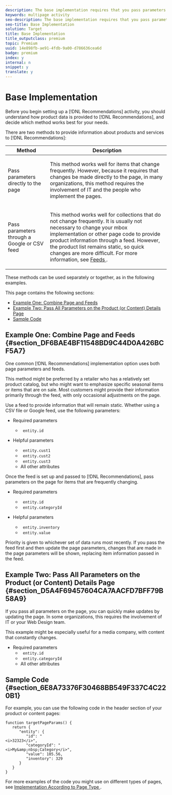```yaml
---
description: The base implementation requires that you pass parameters to your page that determine which products or services appear in your recommendations.
keywords: multipage activity
seo-description: The base implementation requires that you pass parameters to your page that determine which products or services appear in your recommendations.
seo-title: Base Implementation
solution: Target
title: Base Implementation
title_outputclass: premium
topic: Premium
uuid: 14e898fb-ae91-4fdb-9a00-d786636cea6d
badge: premium
index: y
internal: n
snippet: y
translate: y
---
```


# Base Implementation

Before you begin setting up a [!DNL  Recommendations] activity, you should understand how product data is provided to [!DNL  Recommendations], and decide which method works best for your needs. 

There are two methods to provide information about products and services to [!DNL  Recommendations]: 



<table id="table_FCC3159B51BF43FA92F3658EDF7C7E1F"> 
 <thead> 
  <tr> 
   <th colname="col1" class="entry"> Method </th> 
   <th colname="col2" class="entry"> Description </th> 
  </tr> 
 </thead>
 <tbody> 
  <tr> 
   <td colname="col1"> <p>Pass parameters directly to the page </p> </td> 
   <td colname="col2"> <p>This method works well for items that change frequently. However, because it requires that changes be made directly to the page, in many organizations, this method requires the involvement of IT and the people who implement the pages. </p> </td> 
  </tr> 
  <tr> 
   <td colname="col1"> <p>Pass parameters through a Google or CSV feed </p> </td> 
   <td colname="col2"> <p>This method works well for collections that do not change frequently. It is usually not necessary to change your mbox implementation or other page code to provide product information through a feed. However, the product list remains static, so quick changes are more difficult. For more information, see <a href="../../c_recommendations/c_products/c_feeds.md#concept_1228B31E3D0B483B9DD42C5E2AE436E3" format="dita" scope="local"> Feeds </a>. </p> </td> 
  </tr> 
 </tbody> 
</table>

These methods can be used separately or together, as in the following examples. 

This page contains the following sections: 


<ul class="simplelist"> 
 <li> <a href="../../c_recommendations/c_plan_implement/c_base_implementation.md#section_DF6BAE4BF11548BD9C44D0A426BCF5A7" format="dita" scope="local"> Example One: Combine Page and Feeds </a> </li> 
 <li> <a href="../../c_recommendations/c_plan_implement/c_base_implementation.md#section_D5A4F69457604CA7AACFD7BFF79B58A9" format="dita" scope="local"> Example Two: Pass All Parameters on the Product (or Content) Details Page </a> </li> 
 <li> <a href="../../c_recommendations/c_plan_implement/c_base_implementation.md#section_6E8A73376F30468BB549F337C4C220B1" format="dita" scope="local"> Sample Code </a> </li> 
</ul>



## Example One: Combine Page and Feeds {#section_DF6BAE4BF11548BD9C44D0A426BCF5A7}

One common [!DNL  Recommendations] implementation option uses both page parameters and feeds. 

This method might be preferred by a retailer who has a relatively set product catalog, but who might want to emphasize specific seasonal items or items that are on sale. Most customers might provide their information primarily through the feed, with only occasional adjustments on the page. 

Use a feed to provide information that will remain static. Whether using a CSV file or Google feed, use the following parameters: 


* Required parameters 
    * ` entity.id`

* Helpful parameters 
    * ` entity.cust1`
    * ` entity.cust2`
    * ` entity.cust3`
    * All other attributes



Once the feed is set up and passed to [!DNL  Recommendations], pass parameters on the page for items that are frequently changing. 


* Required parameters 
    * ` entity.id`
    * ` entity.categoryId`

* Helpful parameters 
    * ` entity.inventory`
    * ` entity.value`



Priority is given to whichever set of data runs most recently. If you pass the feed first and then update the page parameters, changes that are made in the page parameters will be shown, replacing item information passed in the feed. 

## Example Two: Pass All Parameters on the Product (or Content) Details Page {#section_D5A4F69457604CA7AACFD7BFF79B58A9}

If you pass all parameters on the page, you can quickly make updates by updating the page. In some organizations, this requires the involvement of IT or your Web Design team. 

This example might be especially useful for a media company, with content that constantly changes. 


* Required parameters 
    * ` entity.id`
    * ` entity.categoryId`
    * All other attributes



## Sample Code {#section_6E8A73376F30468BB549F337C4C220B1}

For example, you can use the following code in the header section of your product or content pages: 


```
function targetPageParams() { 
   return { 
      "entity": { 
         "id": " 
<i>32323</i>", 
         "categoryId": " 
<i>My&amp;nbsp;Category</i>", 
         "value": 105.56, 
         "inventory": 329 
      } 
   } 
}
```


For more examples of the code you might use on different types of pages, see [ Implementation According to Page Type ](../../c_recommendations/c_plan_implement/r_implementation_page_type.md#reference_DE38BB07BD3C4511B176CDAB45E126FC). 

